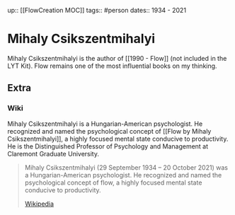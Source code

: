 up:: [[FlowCreation MOC]]
tags:: #person
dates:: 1934 - 2021

# Mihaly Csikszentmihalyi
Mihaly Csikszentmihalyi is the author of [[1990 - Flow]] (not included in the LYT Kit). Flow remains one of the most influential books on my thinking.

## Extra
### Wiki
Mihaly Csikszentmihalyi is a Hungarian-American psychologist. He recognized and named the psychological concept of [[Flow by Mihaly Csikszentmihalyi]], a highly focused mental state conducive to productivity. He is the Distinguished Professor of Psychology and Management at Claremont Graduate University.

> Mihaly Csikszentmihalyi (29 September 1934 – 20 October 2021) was a Hungarian-American psychologist. He recognized and named the psychological concept of flow, a highly focused mental state conducive to productivity. 
>
> [Wikipedia](https://en.wikipedia.org/wiki/Mihaly%20Csikszentmihalyi)



